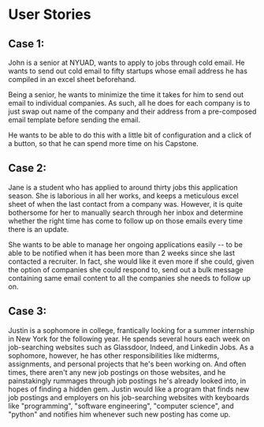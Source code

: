 # User Stories

## Case 1:

John is a senior at NYUAD, wants to apply to jobs through cold email.
He wants to send out cold email to fifty startups whose email address he has compiled in an excel sheet beforehand.

Being a senior, he wants to minimize the time it takes for him to send out email to individual companies. As such, all he does for each company is to just swap out name of the company and their address from a pre-composed email template before sending the email.

He wants to be able to do this with a little bit of configuration and a click of a button, so that he can spend more time on his Capstone.


## Case 2:

Jane is a student who has applied to around thirty jobs this application season.
She is laborious in all her works, and keeps a meticulous excel sheet of when the last contact from a company was.
However, it is quite bothersome for her to manually search through her inbox and determine whether the right time has come to follow up on those emails every time there is an update. 

She wants to be able to manage her ongoing applications easily -- to be able to be notified when it has been more than 2 weeks since she last contacted a recruiter. In fact, she would like it even more if she could, given the option of companies she could respond to, send out a bulk message containing same email content to all the companies she needs to follow up on.

## Case 3:

Justin is a sophomore in college, frantically looking for a summer internship in New York for the following year.
He spends several hours each week on job-searching websites such as Glassdoor, Indeed, and Linkedin Jobs. 
As a sophomore, however, he has other responsibilities like midterms, assignments, and personal projects that he's been working on.
And often times, there aren't any new job postings on those websites, and he painstakingly rummages  through  job  postings he's already looked into, in hopes of finding a hidden gem. Justin would like a program that finds new job postings and employers on his job-searching websites with keyboards like "programming", "software engineering", "computer science", and "python" and notifies him  whenever  such  new posting has come up.

